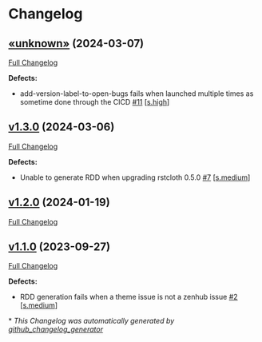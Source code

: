 # Changelog

## [«unknown»](https://github.com/NASA-PDS/lasso-issues/tree/«unknown») (2024-03-07)

[Full Changelog](https://github.com/NASA-PDS/lasso-issues/compare/v1.3.0...«unknown»)

**Defects:**

- add-version-label-to-open-bugs fails when launched multiple times as sometime done through the CICD [\#11](https://github.com/NASA-PDS/lasso-issues/issues/11) [[s.high](https://github.com/NASA-PDS/lasso-issues/labels/s.high)]

## [v1.3.0](https://github.com/NASA-PDS/lasso-issues/tree/v1.3.0) (2024-03-06)

[Full Changelog](https://github.com/NASA-PDS/lasso-issues/compare/v1.2.0...v1.3.0)

**Defects:**

- Unable to generate RDD when upgrading rstcloth 0.5.0 [\#7](https://github.com/NASA-PDS/lasso-issues/issues/7) [[s.medium](https://github.com/NASA-PDS/lasso-issues/labels/s.medium)]

## [v1.2.0](https://github.com/NASA-PDS/lasso-issues/tree/v1.2.0) (2024-01-19)

[Full Changelog](https://github.com/NASA-PDS/lasso-issues/compare/v1.1.0...v1.2.0)

## [v1.1.0](https://github.com/NASA-PDS/lasso-issues/tree/v1.1.0) (2023-09-27)

[Full Changelog](https://github.com/NASA-PDS/lasso-issues/compare/5a9bccd17709454f01e8b6936a3748b3c34c6d25...v1.1.0)

**Defects:**

- RDD generation fails when a theme issue is not a zenhub issue [\#2](https://github.com/NASA-PDS/lasso-issues/issues/2) [[s.medium](https://github.com/NASA-PDS/lasso-issues/labels/s.medium)]



\* *This Changelog was automatically generated by [github_changelog_generator](https://github.com/github-changelog-generator/github-changelog-generator)*
